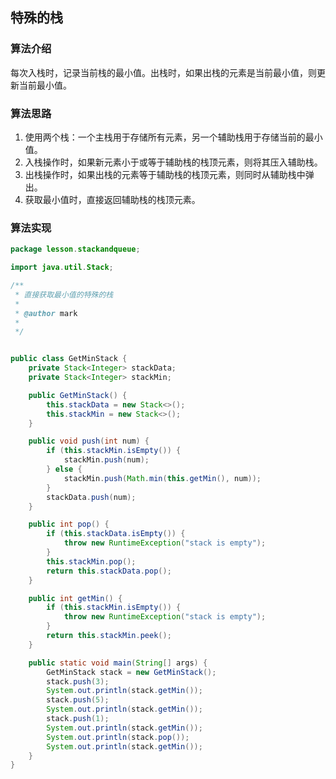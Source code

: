 ## 特殊的栈

### 算法介绍

每次入栈时，记录当前栈的最小值。出栈时，如果出栈的元素是当前最小值，则更新当前最小值。

### 算法思路

1. 使用两个栈：一个主栈用于存储所有元素，另一个辅助栈用于存储当前的最小值。
2. 入栈操作时，如果新元素小于或等于辅助栈的栈顶元素，则将其压入辅助栈。
3. 出栈操作时，如果出栈的元素等于辅助栈的栈顶元素，则同时从辅助栈中弹出。
4. 获取最小值时，直接返回辅助栈的栈顶元素。

### 算法实现
```java
package lesson.stackandqueue;

import java.util.Stack;

/**
 * 直接获取最小值的特殊的栈
 *
 * @author mark
 *
 */


public class GetMinStack {
    private Stack<Integer> stackData;
    private Stack<Integer> stackMin;

    public GetMinStack() {
        this.stackData = new Stack<>();
        this.stackMin = new Stack<>();
    }

    public void push(int num) {
        if (this.stackMin.isEmpty()) {
            stackMin.push(num);
        } else {
            stackMin.push(Math.min(this.getMin(), num));
        }
        stackData.push(num);
    }

    public int pop() {
        if (this.stackData.isEmpty()) {
            throw new RuntimeException("stack is empty");
        }
        this.stackMin.pop();
        return this.stackData.pop();
    }

    public int getMin() {
        if (this.stackMin.isEmpty()) {
            throw new RuntimeException("stack is empty");
        }
        return this.stackMin.peek();
    }

    public static void main(String[] args) {
        GetMinStack stack = new GetMinStack();
        stack.push(3);
        System.out.println(stack.getMin());
        stack.push(5);
        System.out.println(stack.getMin());
        stack.push(1);
        System.out.println(stack.getMin());
        System.out.println(stack.pop());
        System.out.println(stack.getMin());
    }
}

```